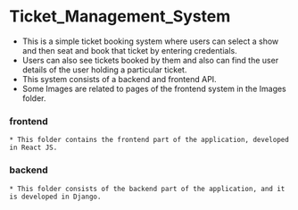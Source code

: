 # Ticket_Management_System
  * This is a simple ticket booking system where users can select a show and then seat and book that ticket by entering credentials.  
  * Users can also see tickets booked by them and also can find the user details of the user holding a particular ticket. 
  * This system consists of a backend and frontend API.
  * Some Images are related to pages of the frontend system in the Images folder.

### frontend 
    * This folder contains the frontend part of the application, developed in React JS.

### backend 
    * This folder consists of the backend part of the application, and it is developed in Django.
    

  

